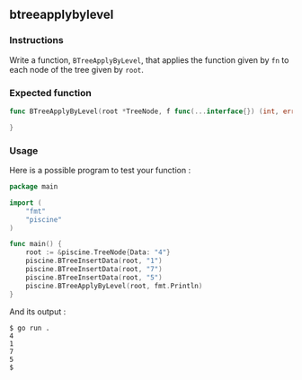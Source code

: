 ## btreeapplybylevel

### Instructions

Write a function, `BTreeApplyByLevel`, that applies the function given by `fn` to each node of the tree given by `root`.

### Expected function

```go
func BTreeApplyByLevel(root *TreeNode, f func(...interface{}) (int, error))  {

}
```

### Usage

Here is a possible program to test your function :

```go
package main

import (
	"fmt"
	"piscine"
)

func main() {
	root := &piscine.TreeNode{Data: "4"}
	piscine.BTreeInsertData(root, "1")
	piscine.BTreeInsertData(root, "7")
	piscine.BTreeInsertData(root, "5")
	piscine.BTreeApplyByLevel(root, fmt.Println)
}
```

And its output :

```console
$ go run .
4
1
7
5
$
```
